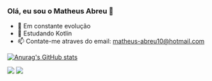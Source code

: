 ### Olá, eu sou o Matheus Abreu 👋

- 🔭 Em constante evolução
- 🌱 Estudando Kotlin
- 📫 Contate-me atraves do email: matheus-abreu10@hotmail.com

[![Anurag's GitHub stats](https://github-readme-stats.vercel.app/api?username=abreumatheu)](https://github.com/anuraghazra/github-readme-stats)

 
<div> 
 
  <a href = "mailto:matheus-abreu10@hotmail.com"><img src="https://img.shields.io/badge/-Gmail-%23333?style=for-the-badge&logo=gmail&logoColor=white" target="_blank"></a>
  <a href="https://www.linkedin.com/in/matheusabreu21/" target="_blank"><img src="https://img.shields.io/badge/-LinkedIn-%230077B5?style=for-the-badge&logo=linkedin&logoColor=white" target="_blank"></a> 
  
</div>
